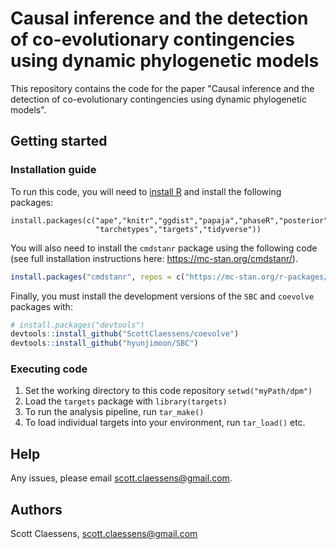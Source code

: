 # Causal inference and the detection of co-evolutionary contingencies using dynamic phylogenetic models

This repository contains the code for the paper "Causal inference and the 
detection of co-evolutionary contingencies using dynamic phylogenetic models".

## Getting started

### Installation guide

To run this code, you will need to [install R](https://www.r-project.org/) and
install the following packages:

```
install.packages(c("ape","knitr","ggdist","papaja","phaseR","posterior",
                   "tarchetypes","targets","tidyverse"))
```

You will also need to install the `cmdstanr` package using the following code
(see full installation instructions here: <https://mc-stan.org/cmdstanr/>).

``` r
install.packages("cmdstanr", repos = c("https://mc-stan.org/r-packages/", getOption("repos")))
```

Finally, you must install the development versions of the `SBC` and `coevolve` 
packages with:

``` r
# install.packages("devtools")
devtools::install_github("ScottClaessens/coevolve")
devtools::install_github("hyunjimoon/SBC")
```

### Executing code

1. Set the working directory to this code repository `setwd("myPath/dpm")`
2. Load the `targets` package with `library(targets)`
3. To run the analysis pipeline, run `tar_make()`
4. To load individual targets into your environment, run `tar_load()` etc.

## Help

Any issues, please email scott.claessens@gmail.com.

## Authors

Scott Claessens, scott.claessens@gmail.com

